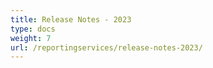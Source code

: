 ```yaml
---
title: Release Notes - 2023
type: docs
weight: 7
url: /reportingservices/release-notes-2023/
---
```



